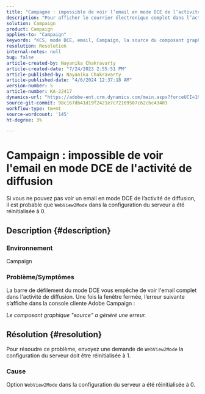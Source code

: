 ```yaml
---
title: "Campagne : impossible de voir l’email en mode DCE de l’activité de diffusion"
description: "Pour afficher le courrier électronique complet dans l’activité de diffusion, demandez que la configuration du serveur WebView2Mode soit réinitialisée à 1."
solution: Campaign
product: Campaign
applies-to: "Campaign"
keywords: "KCS, mode DCE, email, Campaign, la source du composant graphique a généré une erreur, activité de diffusion"
resolution: Resolution
internal-notes: null
bug: false
article-created-by: Nayanika Chakravarty
article-created-date: "7/24/2023 2:55:51 PM"
article-published-by: Nayanika Chakravarty
article-published-date: "4/6/2024 12:37:18 AM"
version-number: 5
article-number: KA-22417
dynamics-url: "https://adobe-ent.crm.dynamics.com/main.aspx?forceUCI=1&pagetype=entityrecord&etn=knowledgearticle&id=156f902c-322a-ee11-bdf4-6045bd0065f9"
source-git-commit: 98c167db41d19f2421e7c72109507c62cbc43403
workflow-type: tm+mt
source-wordcount: '145'
ht-degree: 3%

---
```


# Campaign : impossible de voir l&#39;email en mode DCE de l&#39;activité de diffusion


Si vous ne pouvez pas voir un email en mode DCE de l’activité de diffusion, il est probable que `WebView2Mode` dans la configuration du serveur a été réinitialisée à 0.

## Description {#description}


### Environnement

Campaign

### Problème/Symptômes

La barre de défilement du mode DCE vous empêche de voir l&#39;email complet dans l&#39;activité de diffusion. Une fois la fenêtre fermée, l’erreur suivante s’affiche dans la console cliente Adobe Campaign :

*Le composant graphique &quot;source&quot; a généré une erreur.*


## Résolution {#resolution}


Pour résoudre ce problème, envoyez une demande de `WebView2Mode` la configuration du serveur doit être réinitialisée à 1.

### Cause

Option `WebView2Mode` dans la configuration du serveur a été réinitialisée à 0.
